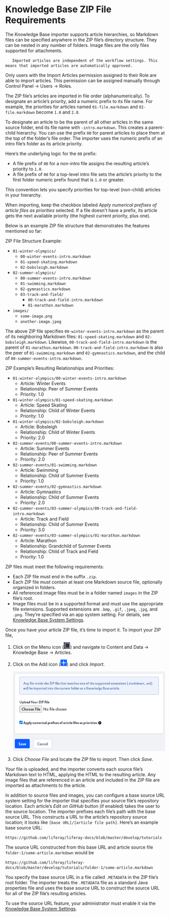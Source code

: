 # Knowledge Base ZIP File Requirements

The Knowledge Base importer supports article hierarchies, so Markdown files can be specified anywhere in the ZIP file’s directory structure. They can be nested in any number of folders. Image files are the only files supported for attachments.

```note::
   Imported articles are independent of the workflow settings. This means that imported articles are automatically approved.
```

Only users with the Import Articles permission assigned to their Role are able to import articles. This permission can be assigned manually through Control Panel &rarr; Users &rarr; Roles. 

The ZIP file’s articles are imported in file order (alphanumerically). To designate an article’s priority, add a numeric prefix to its file name. For example, the priorities for articles named `01-file.markdown` and `02-file.markdown` become `1.0` and `2.0`.

To designate an article to be the parent of all other articles in the same source folder, end its file name with `-intro.markdown`. This creates a parent-child hierarchy. You can use the prefix `00` for parent articles to place them at the top of the folder’s file order. The importer uses the numeric prefix of an intro file’s folder as its article priority.

Here’s the underlying logic for the `00` prefix:

* A file prefix of `00` for a non-intro file assigns the resulting article’s priority to `1.0`.
* A file prefix of `00` for a top-level intro file sets the article’s priority to the first folder numeric prefix found that is `1.0` or greater.

This convention lets you specify priorities for top-level (non-child) articles in your hierarchy.

When importing, keep the checkbox labeled *Apply numerical prefixes of article files as priorities* selected. If a file doesn't have a prefix, its article gets the next available priority (the highest current priority, plus one).

Below is an example ZIP file structure that demonstrates the features mentioned so far:

ZIP File Structure Example:

* `01-winter-olympics/`
    * `00-winter-events-intro.markdown`
    * `01-speed-skating.markdown`
    * `02-bobsleigh.markdown`
* `02-summer-olympics/`
    * `00-summer-events-intro.markdown`
    * `01-swimming.markdown`
    * `02-gymnastics.markdown`
    * `03-track-and-field/`
        * `00-track-and-field-intro.markdown`
        * `01-marathon.markdown`
* `images/`
    * `some-image.png`
    * `another-image.jpeg`

The above ZIP file specifies `00-winter-events-intro.markdown` as the parent of its neighboring Markdown files: `01-speed-skating.markdown` and `02-bobsleigh.markdown`. Likewise, `00-track-and-field-intro.markdown` is the parent of `01-marathon.markdown`. `00-track-and-field-intro.markdown` is also the peer of `01-swimming.markdown` and `02-gymnastics.markdown`, and the child of `00-summer-events-intro.markdown`.

ZIP Example’s Resulting Relationships and Priorities:

* `01-winter-olympics/00-winter-events-intro.markdown`
    * Article: Winter Events
    * Relationship: Peer of Summer Events
    * Priority: 1.0
* `01-winter-olympics/01-speed-skating.markdown`
    * Article: Speed Skating
    * Relationship: Child of Winter Events
    * Priority: 1.0
* `01-winter-olympics/02-bobsleigh.markdown`
    * Article: Bobsleigh
    * Relationship: Child of Winter Events
    * Priority: 2.0
* `02-summer-events/00-summer-events-intro.markdown`
    * Article: Summer Events
    * Relationship: Peer of Summer Events
    * Priority: 2.0
* `02-summer-events/01-swimming.markdown`
    * Article: Swimming
    * Relationship: Child of Summer Events
    * Priority: 1.0
* `02-summer-events/02-gymnastics.markdown`
    * Article: Gymnastics
    * Relationship: Child of Summer Events
    * Priority: 2.0
* `02-summer-events/03-summer-olympics/00-track-and-field-intro.markdown`
    * Article: Track and Field
    * Relationship: Child of Summer Events
    * Priority: 3.0
* `02-summer-events/03-summer-olympics/01-marathon.markdown`
    * Article: Marathon
    * Relationship: Grandchild of Summer Events
    * Relationship: Child of Track and Field
    * Priority: 1.0

ZIP files must meet the following requirements:

* Each ZIP file must end in the suffix `.zip`.
* Each ZIP file must contain at least one Markdown source file, optionally organized in folders.
* All referenced image files must be in a folder named `images` in the ZIP file’s root.
* Image files must be in a supported format and must use the appropriate file extensions. Supported extensions are `.bmp`, `.gif`, `.jpeg`, `.jpg`, and `.png`. They’re specified via an app system setting. For details, see [Knowledge Base System Settings](knowledge-base-system-settings.md).

Once you have your article ZIP file, it’s time to import it. To import your ZIP file,

1. Click on the Menu icon (![Menu icon](../../images/icon-menu.png)) and navigate to Content and Data &rarr; Knowledge Base &rarr; Articles. 

1. Click on the Add icon (![Add icon](../../images/icon-add.png)) and click *Import*.

    ![Upload your ZIP file on this new page.](./knowledge-base-zip-file-requirements/images/01.png)

1. Click *Choose File* and locate the ZIP file to import. Then click *Save*.

Your file is uploaded, and the importer converts each source file’s Markdown text to HTML, applying the HTML to the resulting article. Any image files that are referenced in an article and included in the ZIP file are imported as attachments to the article.

In addition to source files and images, you can configure a base source URL system setting for the importer that specifies your source file’s repository location. Each article’s *Edit on GitHub* button (if enabled) takes the user to the source location. The importer prefixes each file’s path with the base source URL. This constructs a URL to the article’s repository source location; it looks like `[base URL]/[article file path]`. Here’s an example base source URL:

    https://github.com/liferay/liferay-docs/blob/master/develop/tutorials

The source URL constructed from this base URL and article source file `folder-1/some-article.markdown` would be

    https://github.com/liferay/liferay-docs/blob/master/develop/tutorials/folder-1/some-article.markdown

You specify the base source URL in a file called `.METADATA` in the ZIP file’s root folder. The importer treats the `.METADATA` file as a standard Java properties file and uses the base source URL to construct the source URL for all of the ZIP file’s resulting articles.

To use the source URL feature, your administrator must enable it via the [Knowledge Base System Settings](knowledge-base-system-settings.md).
